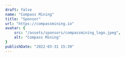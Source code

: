 ```yaml
---
draft: false
name: "Compass Mining"
title: "Sponsor"
url: "https://compassmining.io"
avatar: {
    src: "/assets/sponsors/compassmining_logo.jpeg",
    alt: "Compass Mining"
}
publishDate: "2022-03-31 15:39"
---
```

